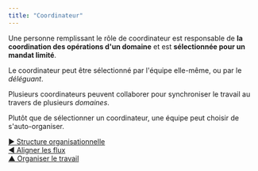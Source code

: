 ```yaml
---
title: "Coordinateur"
---
```



Une personne remplissant le rôle de coordinateur est responsable de **la coordination des opérations d'un domaine** et est **sélectionnée pour un mandat limité**.

Le coordinateur peut être sélectionné par l'équipe elle-même, ou par le <dfn data-info="Déléguant: Un individu ou groupe déléguant un domaine à d&apos;autres groupes ou individus.">déléguant</dfn>.

Plusieurs coordinateurs peuvent collaborer pour synchroniser le travail au travers de plusieurs <dfn data-info="Domaine: Une zone d&apos;influence, activité et prise de décisions distincte au sein d&apos;une organisation.">domaines</dfn>.

Plutôt que de sélectionner un coordinateur, une équipe peut choisir de s'auto-organiser.

[&#9654; Structure organisationnelle](organizational-structure.html)<br/>[&#9664; Aligner les flux](align-flow.html)<br/>[&#9650; Organiser le travail](organizing-work.html)

